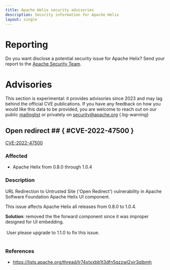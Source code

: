```yaml
---
title: Apache Helix security advisories
description: Security information for Apache Helix
layout: single
---
```


# Reporting

Do you want disclose a potential security issue for Apache Helix? Send your report to the  [Apache Security Team](mailto:security@apache.org).

# Advisories

This section is experimental: it provides advisories since 2023 and may lag behind the official CVE publications. If you have any feedback on how you would like this data to be provided, you are welcome to reach out on our public [mailinglist](/mailinglist) or privately on [security@apache.org](mailto:security@apache.org)
{.bg-warning}

## Open redirect ## { #CVE-2022-47500 }

[CVE-2022-47500](./CVE-2022-47500.cve.json)

### Affected

* Apache Helix from 0.8.0 through 1.0.4


### Description

URL Redirection to Untrusted Site ('Open Redirect') vulnerability in Apache Software Foundation Apache Helix UI component.<p>This issue affects Apache Helix all releases from 0.8.0 to 1.0.4.</p><p></p><b>Solution</b>: removed the the forward component since it was improper designed for UI embedding.<br><br><span style="background-color: rgb(255, 255, 255);">&nbsp;User please upgrade to 1.1.0 to fix this issue.<br></span><br>

### References
* https://lists.apache.org/thread/lr74xtxxbb1t3dfn5qzzwl2xjr3qlbmh
